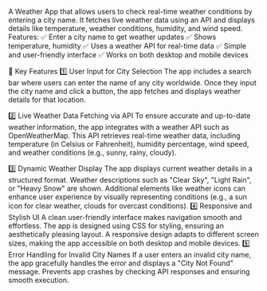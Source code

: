 A Weather App that allows users to check real-time weather conditions by entering a city name. It fetches live weather data using an API and displays details like temperature, weather conditions, humidity, and wind speed.
Features: ✅ Enter a city name to get weather updates ✅ Shows temperature, humidity ✅ Uses a weather API for real-time data ✅ Simple and user-friendly interface ✅ Works on both desktop and mobile devices

🌟 Key Features 1️⃣ User Input for City Selection The app includes a search bar where users can enter the name of any city worldwide. Once they input the city name and click a button, the app fetches and displays weather details for that location.

2️⃣ Live Weather Data Fetching via API To ensure accurate and up-to-date weather information, the app integrates with a weather API such as OpenWeatherMap. This API retrieves real-time weather data, including temperature (in Celsius or Fahrenheit), humidity percentage, wind speed, and weather conditions (e.g., sunny, rainy, cloudy).

3️⃣ Dynamic Weather Display The app displays current weather details in a structured format. Weather descriptions such as "Clear Sky", "Light Rain", or "Heavy Snow" are shown. Additional elements like weather icons can enhance user experience by visually representing conditions (e.g., a sun icon for clear weather, clouds for overcast conditions). 4️⃣ Responsive and Stylish UI A clean user-friendly interface makes navigation smooth and effortless. The app is designed using CSS for styling, ensuring an aesthetically pleasing layout. A responsive design adapts to different screen sizes, making the app accessible on both desktop and mobile devices. 5️⃣ Error Handling for Invalid City Names If a user enters an invalid city name, the app gracefully handles the error and displays a "City Not Found" message. 
Prevents app crashes by checking API responses and ensuring smooth execution.

